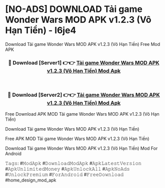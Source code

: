 # [NO-ADS] DOWNLOAD Tải game Wonder Wars MOD APK v1.2.3 (Vô Hạn Tiền) - l6je4
Download Tải game Wonder Wars MOD APK v1.2.3 (Vô Hạn Tiền) Free Mod APK

<div align="center">
<h3>🔴 Download [Server1] 👉👉 <a href="https://apk-comot.site?title=Tải_game_Wonder_Wars_MOD_APK_v1.2.3_(Vô_Hạn_Tiền)">Tải game Wonder Wars MOD APK v1.2.3 (Vô Hạn Tiền) Mod Apk</a></h3><br>

<h3>🔴 Download [Server2] 👉👉 <a href="https://apk-comot.site?title=Tải_game_Wonder_Wars_MOD_APK_v1.2.3_(Vô_Hạn_Tiền)">Tải game Wonder Wars MOD APK v1.2.3 (Vô Hạn Tiền) Mod Apk</a></h3>
</div>


Free Download APK MOD Tải game Wonder Wars MOD APK v1.2.3 (Vô Hạn Tiền)

Download Tải game Wonder Wars MOD APK v1.2.3 (Vô Hạn Tiền) 

Free APK MOD Tải game Wonder Wars MOD APK v1.2.3 (Vô Hạn Tiền) 

Download Tải game Wonder Wars MOD APK v1.2.3 (Vô Hạn Tiền) Mod For Android

𝚃𝚊𝚐𝚜: #𝙼𝚘𝚍𝙰𝚙𝚔 #𝙳𝚘𝚠𝚗𝚕𝚘𝚊𝚍𝙼𝚘𝚍𝙰𝚙𝚔 #𝙰𝚙𝚔𝙻𝚊𝚝𝚎𝚜𝚝𝚅𝚎𝚛𝚜𝚒𝚘𝚗 #𝙰𝚙𝚔𝚄𝚗𝚕𝚒𝚖𝚒𝚝𝚎𝚍𝙼𝚘𝚗𝚎𝚢 #𝙰𝚙𝚔𝚄𝚗𝚕𝚘𝚌𝚔𝙰𝚕𝚕 #𝙰𝚙𝚔𝙽𝚘𝙰𝚍𝚜 #𝚄𝚗𝚕𝚘𝚌𝚔𝙿𝚛𝚎𝚖𝚒𝚞𝚖 #𝙵𝚘𝚛𝙰𝚗𝚍𝚛𝚘𝚒𝚍 #𝙵𝚛𝚎𝚎𝙳𝚘𝚠𝚗𝚕𝚘𝚊𝚍 #home_design_mod_apk